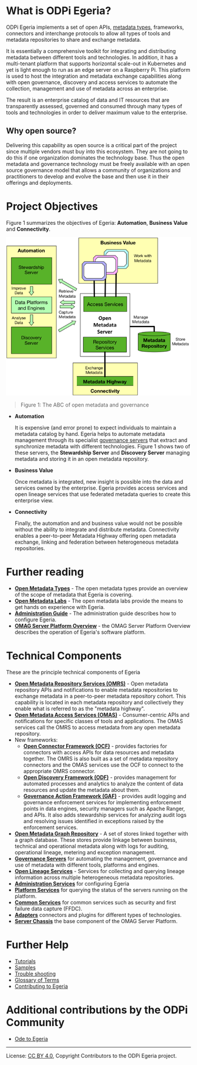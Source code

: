 <!-- SPDX-License-Identifier: CC-BY-4.0 -->
<!-- Copyright Contributors to the ODPi Egeria project. -->
  
# What is ODPi Egeria?

ODPi Egeria implements a set of open APIs, [metadata types](open-metadata-types/README.md),
frameworks, connectors and interchange protocols to allow all types of tools and
metadata repositories to share and exchange metadata.

It is essentially a comprehensive toolkit for integrating and
distributing metadata between different tools and technologies.  In addition, it has a multi-tenant platform
that supports horizontal scale-out in Kubernetes and yet is light enough to run
as an edge server on a Raspberry Pi.  This platform is
used to host the integration and metadata exchange capabilities
along with open governance,
discovery and access services to automate the collection, management and
use of metadata across an enterprise.  

The result is an enterprise catalog of
data and IT resources that are transparently assessed, governed and consumed 
through many types of tools and technologies in order to
deliver maximum value to the enterprise.

## Why open source?

Delivering this capability as open source is a critical part of the project
since multiple vendors must buy into this ecosystem.
They are not going to do this if one organization dominates the technology base.
Thus the open metadata and governance technology must be freely available with
an open source governance model that allows a community of organizations and
practitioners to develop and evolve the base and then use it in their offerings
and deployments.

# Project Objectives

Figure 1 summarizes the objectives of Egeria:
**Automation**, **Business Value** and **Connectivity**.

![Figure 1: The ABC of open metadata and governance](Figure-1-Project-Objectives.png)
> Figure 1: The ABC of open metadata and governance

* **Automation**
  
  It is expensive (and error prone) to expect individuals to
  maintain a metadata catalog by hand.  Egeria helps to
  automate metadata management through its specialist
  [governance servers](../../open-metadata-implementation/governance-servers)
  that extract and synchronize metadata with different technologies.
  Figure 1 shows two of these servers, the **Stewardship Server** and
  **Discovery Server** managing metadata and storing it in an open
  metadata repository.

* **Business Value**

  Once metadata is integrated, new insight is possible into
  the data and services owned by the enterprise.
  Egeria provides access services
  and open lineage services that use federated metadata 
  queries to create this enterprise view.
  
* **Connectivity**

  Finally, the automation and and business value would not be possible
  without the ability to integrate and distribute metadata.
  Connectivity enables a peer-to-peer Metadata Highway offering
  open metadata exchange, linking and federation between
  heterogeneous metadata repositories.


# Further reading

* **[Open Metadata Types](open-metadata-types/README.md)** - The open metadata types provide
an overview of the scope of metadata that Egeria is covering.
* **[Open Metadata Labs](../../open-metadata-resources/open-metadata-labs)** - The open metadata labs provide
the means to get hands on experience with Egeria.
* **[Administration Guide](../../open-metadata-implementation/admin-services/docs/user)** - The administration guide describes how to configure Egeria.
* **[OMAG Server Platform Overview](omag-server)** - the OMAG Server Platform Overview describes the operation of Egeria's software platform.

# Technical Components 

These are the principle technical components of Egeria

* **[Open Metadata Repository Services (OMRS)](../../open-metadata-implementation/repository-services/README.md)** - Open metadata repository APIs and notifications to enable metadata repositories to exchange metadata in a peer-to-peer metadata repository cohort.  This capability is located in each metadata repository and collectively they enable what is referred to as the "metadata highway".
* **[Open Metadata Access Services (OMAS)](../../open-metadata-implementation/access-services/README.md)** - Consumer-centric APIs and notifications for specific classes of tools and applications.  The OMAS services call the OMRS to access metadata from any open metadata repository.
* New frameworks:
  * **[Open Connector Framework (OCF)](../../open-metadata-implementation/frameworks/open-connector-framework/README.md)** - provides factories for connectors with access APIs for data resources and metadata together.  The OMRS is also built as a set of metadata repository connectors and the OMAS services use the OCF to connect to the appropriate OMRS connector.
  * **[Open Discovery Framework (ODF)](../../open-metadata-implementation/frameworks/open-discovery-framework/README.md)** - provides management for automated processes and analytics to analyze the content of data resources and update the metadata about them.
  * **[Governance Action Framework (GAF)](../../open-metadata-implementation/frameworks/governance-action-framework/README.md)** - provides audit logging and governance enforcement services for implementing enforcement points in data engines, security managers such as Apache Ranger, and APIs.  It also adds stewardship services for analyzing audit logs and resolving issues identified in exceptions raised by the enforcement services.
* **[Open Metadata Graph Repository](../../open-metadata-implementation/adapters/open-connectors/repository-services-connectors/open-metadata-collection-store-connectors/graph-repository-connector/README.md)** - A set of stores linked together with a graph database.  These stores provide linkage between business, technical and operational metadata along with logs for auditing, operational lineage, metering and exception management.
* **[Governance Servers](../../open-metadata-implementation/governance-servers)** for automating the management, governance and use of metadata with different tools, platforms and engines.
* **[Open Lineage Services](../../open-metadata-implementation/governance-servers/open-lineage-services)** - Services for collecting and querying lineage information across multiple heterogeneous metadata repositories.
* **[Administration Services](../../open-metadata-implementation/admin-services)** for configuring Egeria
* **[Platform Services](../../open-metadata-implementation/platform-services)** for querying the status of the servers running on the platform.
* **[Common Services](../../open-metadata-implementation/common-services)** for common services such as security and first failure data capture (FFDC).
* **[Adapters](../../open-metadata-implementation/adapters)** connectors and plugins for different types of technologies.
* **[Server Chassis](../../open-metadata-implementation/server-chassis)** the base component of the OMAG Server Platform.
# Further Help

* [Tutorials](../../open-metadata-resources/open-metadata-tutorials)
* [Samples](../../open-metadata-resources/open-metadata-samples)
* [Trouble shooting](trouble-shooting)
* [Glossary of Terms](open-metadata-glossary.md)
* [Contributing to Egeria](../../Community-Guide.md)


# Additional contributions by the ODPi Community

* [Ode to Egeria](fun/ode-to-egeria.md)

----
License: [CC BY 4.0](https://creativecommons.org/licenses/by/4.0/),
Copyright Contributors to the ODPi Egeria project.
